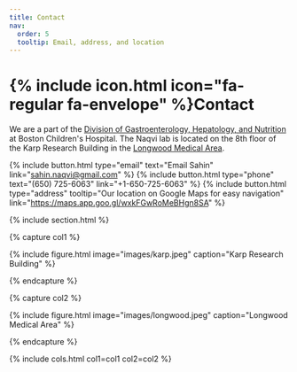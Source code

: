 ```yaml
---
title: Contact
nav:
  order: 5
  tooltip: Email, address, and location
---
```


# {% include icon.html icon="fa-regular fa-envelope" %}Contact

We are a part of the <a href="https://www.childrenshospital.org/research/divisions/gastroenterology-hepatology-and-nutrition-research">Division of Gastroenterology, Hepatology, and Nutrition</a> at Boston Children's Hospital. The Naqvi lab is located on the 8th floor of the Karp Research Building in the <a href="https://campustour.hms.harvard.edu/#UMAP_2014022756162">Longwood Medical Area</a>.

{%
  include button.html
  type="email"
  text="Email Sahin"
  link="sahin.naqvi@gmail.com"
%}
{%
  include button.html
  type="phone"
  text="(650) 725-6063"
  link="+1-650-725-6063"
%}
{%
  include button.html
  type="address"
  tooltip="Our location on Google Maps for easy navigation"
  link="https://maps.app.goo.gl/wxkFGwRoMeBHgn8SA"
%}

{% include section.html %}

{% capture col1 %}

{%
  include figure.html
  image="images/karp.jpeg"
  caption="Karp Research Building"
%}

{% endcapture %}

{% capture col2 %}

{%
  include figure.html
  image="images/longwood.jpeg"
  caption="Longwood Medical Area"
%}

{% endcapture %}

{% include cols.html col1=col1 col2=col2 %}
